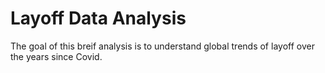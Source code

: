 # Layoff Data Analysis
The goal of this breif analysis is to understand global trends of layoff over the years since Covid. 
